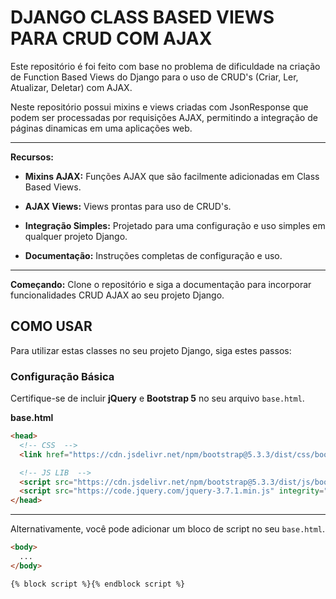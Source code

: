 # DJANGO CLASS BASED VIEWS PARA CRUD COM AJAX

Este repositório é foi feito com base no problema de dificuldade na criação de Function Based Views do Django para o uso de CRUD's (Criar, Ler, Atualizar, Deletar) com AJAX. 

Neste repositório possui mixins e views criadas com JsonResponse que podem ser processadas por requisições AJAX, permitindo a integração de páginas dinamicas em uma aplicações web. 

---

**Recursos:**
- **Mixins AJAX:** Funções AJAX que são facilmente adicionadas em Class Based Views.

- **AJAX Views:** Views prontas para uso de CRUD's.

- **Integração Simples:** Projetado para uma configuração e uso simples em qualquer projeto Django.

- **Documentação:** Instruções completas de configuração e uso.

---

**Começando:** Clone o repositório e siga a documentação para incorporar funcionalidades CRUD AJAX ao seu projeto Django.

## COMO USAR

Para utilizar estas classes no seu projeto Django, siga estes passos:

### Configuração Básica

Certifique-se de incluir **jQuery** e **Bootstrap 5** no seu arquivo `base.html`. 

**base.html**
```html
<head>
  <!-- CSS  -->
  <link href="https://cdn.jsdelivr.net/npm/bootstrap@5.3.3/dist/css/bootstrap.min.css" rel="stylesheet" integrity="sha384-QWTKZyjpPEjISv5WaRU9OFeRpok6YctnYmDr5pNlyT2bRjXh0JMhjY6hW+ALEwIH" crossorigin="anonymous">

  <!-- JS LIB  -->
  <script src="https://cdn.jsdelivr.net/npm/bootstrap@5.3.3/dist/js/bootstrap.bundle.min.js" integrity="sha384-YvpcrYf0tY3lHB60NNkmXc5s9fDVZLESaAA55NDzOxhy9GkcIdslK1eN7N6jIeHz" crossorigin="anonymous"></script>
  <script src="https://code.jquery.com/jquery-3.7.1.min.js" integrity="sha256-/JqT3SQfawRcv/BIHPThkBvs0OEvtFFmqPF/lYI/Cxo=" crossorigin="anonymous"></script>
</head>
```
---
Alternativamente, você pode adicionar um bloco de script no seu `base.html`.

```html
<body>
  ...
</body>

{% block script %}{% endblock script %}
```
